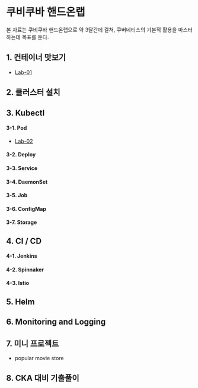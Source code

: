 # 쿠비쿠바 핸드온랩

본 자료는 쿠비쿠바 핸드온랩으로 약 3달간에 걸쳐, 쿠버네티스의 기본적 활용을 마스터하는데 목표를 둔다.

## 1. 컨테이너 맛보기

- [Lab-01](./doc/Lab-01.md)

## 2. 클러스터 설치


## 3. Kubectl
#### 3-1. Pod
- [Lab-02](./doc/pod.md)
#### 3-2. Deploy
#### 3-3. Service
#### 3-4. DaemonSet
#### 3-5. Job
#### 3-6. ConfigMap
#### 3-7. Storage

## 4. CI / CD
#### 4-1. Jenkins
#### 4-2. Spinnaker
#### 4-3. Istio

## 5. Helm

## 6. Monitoring and Logging

## 7. 미니 프로젝트
 - popular movie store

## 8. CKA 대비 기출풀이
